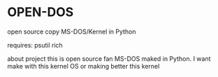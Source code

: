 # OPEN-DOS
open source copy MS-DOS/Kernel in Python

requires: 
psutil
rich

about project
this is open source fan MS-DOS maked in Python.
I want make with this kernel OS or making better this kernel
